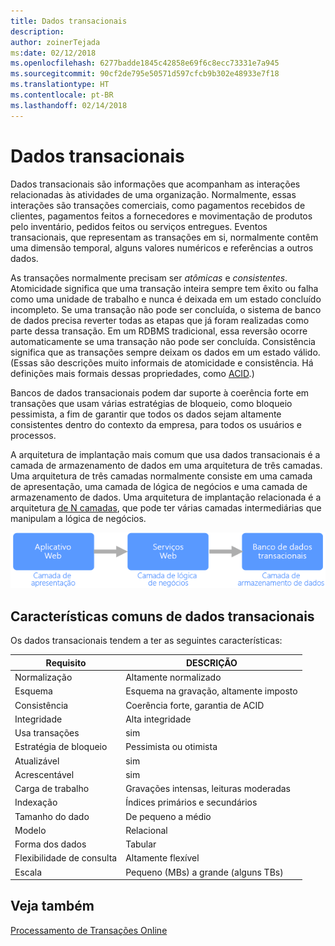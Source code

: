 ```yaml
---
title: Dados transacionais
description: 
author: zoinerTejada
ms:date: 02/12/2018
ms.openlocfilehash: 6277badde1845c42858e69f6c8ecc73331e7a945
ms.sourcegitcommit: 90cf2de795e50571d597cfcb9b302e48933e7f18
ms.translationtype: HT
ms.contentlocale: pt-BR
ms.lasthandoff: 02/14/2018
---
```

# <a name="transactional-data"></a>Dados transacionais

Dados transacionais são informações que acompanham as interações relacionadas às atividades de uma organização. Normalmente, essas interações são transações comerciais, como pagamentos recebidos de clientes, pagamentos feitos a fornecedores e movimentação de produtos pelo inventário, pedidos feitos ou serviços entregues. Eventos transacionais, que representam as transações em si, normalmente contêm uma dimensão temporal, alguns valores numéricos e referências a outros dados. 

As transações normalmente precisam ser *atômicas* e *consistentes*. Atomicidade significa que uma transação inteira sempre tem êxito ou falha como uma unidade de trabalho e nunca é deixada em um estado concluído incompleto. Se uma transação não pode ser concluída, o sistema de banco de dados precisa reverter todas as etapas que já foram realizadas como parte dessa transação. Em um RDBMS tradicional, essa reversão ocorre automaticamente se uma transação não pode ser concluída. Consistência significa que as transações sempre deixam os dados em um estado válido. (Essas são descrições muito informais de atomicidade e consistência. Há definições mais formais dessas propriedades, como [ACID](https://en.wikipedia.org/wiki/ACID).)

Bancos de dados transacionais podem dar suporte à coerência forte em transações que usam várias estratégias de bloqueio, como bloqueio pessimista, a fim de garantir que todos os dados sejam altamente consistentes dentro do contexto da empresa, para todos os usuários e processos. 

A arquitetura de implantação mais comum que usa dados transacionais é a camada de armazenamento de dados em uma arquitetura de três camadas. Uma arquitetura de três camadas normalmente consiste em uma camada de apresentação, uma camada de lógica de negócios e uma camada de armazenamento de dados. Uma arquitetura de implantação relacionada é a arquitetura [de N camadas](/azure/architecture/guide/architecture-styles/n-tier), que pode ter várias camadas intermediárias que manipulam a lógica de negócios.

![Exemplo de um aplicativo de três camadas](./images/three-tier-application.png)

## <a name="typical-traits-of-transactional-data"></a>Características comuns de dados transacionais

Os dados transacionais tendem a ter as seguintes características:

| Requisito | DESCRIÇÃO |
| --- | --- |
| Normalização | Altamente normalizado |
| Esquema | Esquema na gravação, altamente imposto|
| Consistência | Coerência forte, garantia de ACID |
| Integridade | Alta integridade |
| Usa transações | sim |
| Estratégia de bloqueio | Pessimista ou otimista|
| Atualizável | sim |
| Acrescentável | sim |
| Carga de trabalho | Gravações intensas, leituras moderadas |
| Indexação | Índices primários e secundários |
| Tamanho do dado | De pequeno a médio |
| Modelo | Relacional |
| Forma dos dados | Tabular |
| Flexibilidade de consulta | Altamente flexível |
| Escala | Pequeno (MBs) a grande (alguns TBs) | 

## <a name="see-also"></a>Veja também

[Processamento de Transações Online](../scenarios/online-transaction-processing.md)